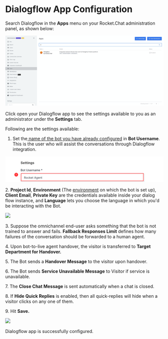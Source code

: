 # Dialogflow App Configuration

Search Dialogflow in the **Apps** menu on your Rocket.Chat administration panel, as shown below:

![](<../../../../../.gitbook/assets/image (460).png>)

Click open your Dialogflow app to see the settings available to you as an administrator under the **Settings** tab.

Following are the settings available:

1. Set the[ name of the bot you have already configured](https://docs.rocket.chat/guides/apps-guides/omnichannel-apps/dialogflow-app/dialogflow-app-configuration/bot-user-configuration) in **Bot Username**. This is the user who will assist the conversations through Dialogflow integration.

![](<../../../../../.gitbook/assets/image (455).png>)

2\. **Project Id**, **Environment** (The [environment](https://cloud.google.com/dialogflow/es/docs/agents-versions) on which the bot is set up), **Client Email**, **Private Key** are the credentials available inside your dialog flow instance, and **Language** lets you choose the language in which you'd be interacting with the Bot.

![](<../../../../../.gitbook/assets/2022-01-15\_19-13-30 (1) (1) (2).png>)

3\. Suppose the omnichannel end-user asks something that the bot is not trained to answer and fails. **Fallback Responses Limit** defines how many failures of the conversation should be forwarded to a human agent.

4\. Upon bot-to-live agent handover, the visitor is transferred to **Target Department for Handover.**

5\. The Bot sends a **Handover Message** to the visitor upon handover.

6\. The Bot sends **Service Unavailable Message** to Visitor if service is unavailable.

7\. The **Close Chat Message** is sent automatically when a chat is closed.

8\. If **Hide Quick Replies** is enabled, then all quick-replies will hide when a visitor clicks on any one of them.

9\. Hit **Save.**

![](<../../../../../.gitbook/assets/2021-12-12\_18-46-48 copy.png>)

Dialogflow app is successfully configured.
